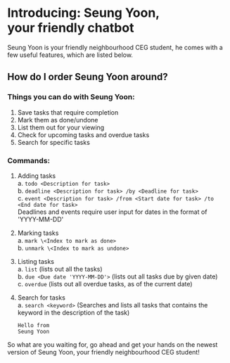 # Introducing: Seung Yoon, <br> your friendly chatbot

Seung Yoon is your friendly neighbourhood CEG student, he comes with a few useful features, which are listed below.

## How do I order Seung Yoon around?
### Things you can do with Seung Yoon:
1. Save tasks that require completion
2. Mark them as done/undone
3. List them out for your viewing
4. Check for upcoming tasks and overdue tasks
5. Search for specific tasks


### Commands:
1. Adding tasks
   <br>a. `todo <Description for task>`
   <br>b. `deadline <Description for task> /by <Deadline for task>`
   <br>c. `event <Description for task> /from <Start date for task> /to <End date for task>`
   <br> Deadlines and events require user input for dates in the format of 'YYYY-MM-DD'
2. Marking tasks
   <br>a. `mark \<Index to mark as done>`
   <br>b. `unmark \<Index to mark as undone>`
3. Listing tasks
   <br> a. `list` (lists out all the tasks)
   <br> b. `due <Due date 'YYYY-MM-DD'>` (lists out all tasks due by given date)
   <br> c. `overdue` (lists out all overdue tasks, as of the current date)
4. Search for tasks
   <br> a. `search <keyword>` (Searches and lists all tasks that contains the keyword in the description of the task)

   ```
   Hello from
   Seung Yoon
   ```

So what are you waiting for, go ahead and get your hands on the newest version of Seung Yoon,
your friendly neighbourhood CEG student!
